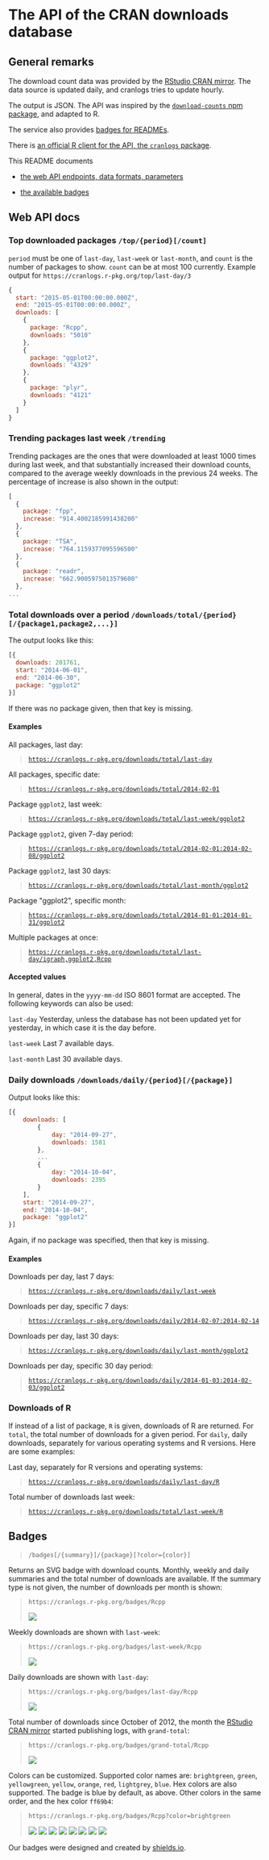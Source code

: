 
# The API of the CRAN downloads database

## General remarks

The download count data was provided by the
[RStudio CRAN mirror](http://cran-logs.rstudio.com/).
The data source is updated daily, and cranlogs tries to update hourly.

The output is JSON. The API was inspired by the
[`download-counts` npm package](https://github.com/npm/download-counts),
and adapted to R.

The service also provides [badges for READMEs](#badges).

There is [an official R client for the API, the `cranlogs` package](https://r-hub.github.io/cranlogs/).

This README documents

* [the web API endpoints, data formats, parameters](#web-api-docs)

* [the available badges](#badges)

## Web API docs

### Top downloaded packages `/top/{period}[/count]`

`period` must be one of `last-day`, `last-week` or `last-month`, and `count` is the 
number of packages to show. `count` can be at most 100 currently. Example output for
`https://cranlogs.r-pkg.org/top/last-day/3`

```js
{
  start: "2015-05-01T00:00:00.000Z",
  end: "2015-05-01T00:00:00.000Z",
  downloads: [
    {
      package: "Rcpp",
      downloads: "5010"
    },
    {
      package: "ggplot2",
      downloads: "4329"
    },
    {
      package: "plyr",
      downloads: "4121"
    }
  ]
}
```

### Trending packages last week `/trending`

Trending packages are the ones that were downloaded at least 1000 times during last 
week, and that substantially increased their download counts, compared to the 
average weekly downloads in the previous 24 weeks. The percentage of increase
is also shown in the output:

```js
[
  {
    package: "fpp",
    increase: "914.4002185991438200"
  },
  {
    package: "TSA",
    increase: "764.1159377095596500"
  },
  {
    package: "readr",
    increase: "662.9005975013579600"
  },
...
```


### Total downloads over a period `/downloads/total/{period}[/{package1,package2,...}]`

The output looks like this:

```js
[{
  downloads: 201761,
  start: "2014-06-01",
  end: "2014-06-30",
  package: "ggplot2"
}]
```

If there was no package given, then that key is missing.

#### Examples

All packages, last day:

> [`https://cranlogs.r-pkg.org/downloads/total/last-day`](https://cranlogs.r-pkg.org/downloads/total/last-day)

All packages, specific date:

> [`https://cranlogs.r-pkg.org/downloads/total/2014-02-01`](https://cranlogs.r-pkg.org/downloads/total/2014-02-01)


Package `ggplot2`, last week:

> [`https://cranlogs.r-pkg.org/downloads/total/last-week/ggplot2`](https://cranlogs.r-pkg.org/downloads/total/last-week/ggplot2)


Package `ggplot2`, given 7-day period:

> [`https://cranlogs.r-pkg.org/downloads/total/2014-02-01:2014-02-08/ggplot2`](https://cranlogs.r-pkg.org/downloads/total/2014-02-01:2014-02-08/ggplot2)


Package `ggplot2`, last 30 days:

> [`https://cranlogs.r-pkg.org/downloads/total/last-month/ggplot2`](https://cranlogs.r-pkg.org/downloads/total/last-month/ggplot2)


Package "ggplot2", specific month:

> [`https://cranlogs.r-pkg.org/downloads/total/2014-01-01:2014-01-31/ggplot2`](https://cranlogs.r-pkg.org/downloads/total/2014-01-01:2014-01-31/ggplot2)


Multiple packages at once:

> [`https://cranlogs.r-pkg.org/downloads/total/last-day/igraph,ggplot2,Rcpp`](https://cranlogs.r-pkg.org/downloads/total/last-day/igraph,ggplot2,Rcpp)


#### Accepted values

In general, dates in the `yyyy-mm-dd` ISO 8601 format are
accepted. The following keywords can also be used:

`last-day` Yesterday, unless the database has not been updated yet for yesterday,
in which case it is the day before.

`last-week` Last 7 available days.

`last-month` Last 30 available days.

### Daily downloads `/downloads/daily/{period}[/{package}]`

Output looks like this:

```js
[{
    downloads: [
        {
            day: "2014-09-27",
            downloads: 1581
        },
        ...
        {
            day: "2014-10-04",
            downloads: 2395
        }
    ],
    start: "2014-09-27",
    end: "2014-10-04",
    package: "ggplot2"
}]
```

Again, if no package was specified, then that key is missing.

#### Examples

Downloads per day, last 7 days:

> [`https://cranlogs.r-pkg.org/downloads/daily/last-week`](https://cranlogs.r-pkg.org/downloads/daily/last-week)


Downloads per day, specific 7 days:

> [`https://cranlogs.r-pkg.org/downloads/daily/2014-02-07:2014-02-14`](https://cranlogs.r-pkg.org/downloads/daily/2014-02-07:2014-02-14)


Downloads per day, last 30 days:

> [`https://cranlogs.r-pkg.org/downloads/daily/last-month/ggplot2`](https://cranlogs.r-pkg.org/downloads/daily/last-month/ggplot2)


Downloads per day, specific 30 day period:

> [`https://cranlogs.r-pkg.org/downloads/daily/2014-01-03:2014-02-03/ggplot2`](https://cranlogs.r-pkg.org/downloads/daily/2014-01-03:2014-02-03/ggplot2)

### Downloads of R

If instead of a list of package, `R` is given, downloads of R are
returned. For `total`, the total number of downloads for a given
period. For `daily`, daily downloads, separately for various
operating systems and R versions. Here are some examples:

Last day, separately for R versions and operating systems:

> [`https://cranlogs.r-pkg.org/downloads/daily/last-day/R`](https://cranlogs.r-pkg.org/downloads/daily/last-day/R)

Total number of downloads last week:

> [`https://cranlogs.r-pkg.org/downloads/total/last-week/R`](https://cranlogs.r-pkg.org/downloads/total/last-week/R)


## Badges 

> `/badges[/{summary}]/{package}[?color={color}]`

Returns an SVG badge with download counts. Monthly, weekly and daily
summaries and the total number of downloads are available.
If the summary type is not given, the number of downloads per month is shown:

> `https://cranlogs.r-pkg.org/badges/Rcpp`
>
> ![](https://cranlogs.r-pkg.org/badges/Rcpp)

Weekly downloads are shown with `last-week`:

> `https://cranlogs.r-pkg.org/badges/last-week/Rcpp`
>
> ![](https://cranlogs.r-pkg.org/badges/last-week/Rcpp)

Daily downloads are shown with `last-day`:

> `https://cranlogs.r-pkg.org/badges/last-day/Rcpp`
>
> ![](https://cranlogs.r-pkg.org/badges/last-day/Rcpp)

Total number of downloads since October of 2012, the month the
[RStudio CRAN mirror](https://cran-logs.rstudio.com/) started publishing
logs, with `grand-total`:

> `https://cranlogs.r-pkg.org/badges/grand-total/Rcpp`
>
> ![](https://cranlogs.r-pkg.org/badges/grand-total/Rcpp)

Colors can be customized. Supported color names are:
`brightgreen`, `green`, `yellowgreen`, `yellow`, `orange`,
`red`, `lightgrey`, `blue`. Hex colors are also supported.
The badge is blue by default, as above. Other colors in
the same order, and the hex color `ff69b4`:

> `https://cranlogs.r-pkg.org/badges/Rcpp?color=brightgreen`
>
> ![](https://cranlogs.r-pkg.org/badges/Rcpp?color=brightgreen)
> ![](https://cranlogs.r-pkg.org/badges/Rcpp?color=green)
> ![](https://cranlogs.r-pkg.org/badges/Rcpp?color=yellowgreen)
> ![](https://cranlogs.r-pkg.org/badges/Rcpp?color=yellow)
> ![](https://cranlogs.r-pkg.org/badges/Rcpp?color=orange)
> ![](https://cranlogs.r-pkg.org/badges/Rcpp?color=red)
> ![](https://cranlogs.r-pkg.org/badges/Rcpp?color=lightgrey)
> ![](https://cranlogs.r-pkg.org/badges/Rcpp?color=ff69b4)

Our badges were designed and created by [shields.io](https://shields.io).

